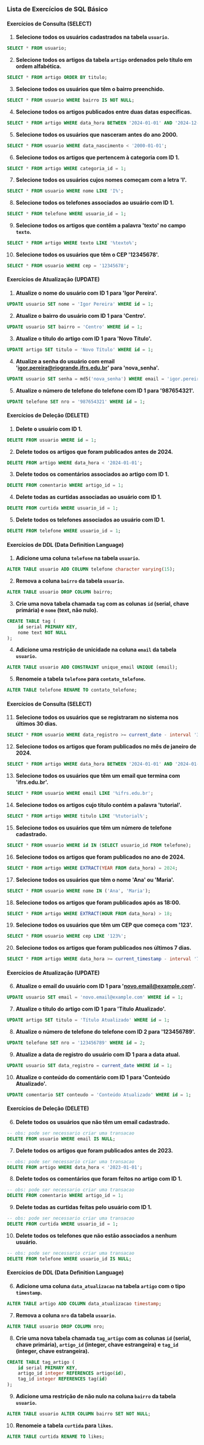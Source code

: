 ### Lista de Exercícios de SQL Básico

#### Exercícios de Consulta (SELECT)

1. **Selecione todos os usuários cadastrados na tabela `usuario`.**

```sql
SELECT * FROM usuario;
```

2. **Selecione todos os artigos da tabela `artigo` ordenados pelo título em ordem alfabética.**

```sql
SELECT * FROM artigo ORDER BY titulo;
```

3. **Selecione todos os usuários que têm o bairro preenchido.**

```sql
SELECT * FROM usuario WHERE bairro IS NOT NULL;
```

4. **Selecione todos os artigos publicados entre duas datas específicas.**

```sql
SELECT * FROM artigo WHERE data_hora BETWEEN '2024-01-01' AND '2024-12-31';
```

5. **Selecione todos os usuários que nasceram antes do ano 2000.**

```sql
SELECT * FROM usuario WHERE data_nascimento < '2000-01-01';
```

6. **Selecione todos os artigos que pertencem à categoria com ID 1.**

```sql
SELECT * FROM artigo WHERE categoria_id = 1;
```

7. **Selecione todos os usuários cujos nomes começam com a letra 'I'.**

```sql
SELECT * FROM usuario WHERE nome LIKE 'I%';
```

8. **Selecione todos os telefones associados ao usuário com ID 1.**

```sql
SELECT * FROM telefone WHERE usuario_id = 1;
```

9. **Selecione todos os artigos que contêm a palavra 'texto' no campo `texto`.**

```sql
SELECT * FROM artigo WHERE texto LIKE '%texto%';
```

10. **Selecione todos os usuários que têm o CEP '12345678'.**
 
```sql
SELECT * FROM usuario WHERE cep = '12345678';
```

#### Exercícios de Atualização (UPDATE)

1. **Atualize o nome do usuário com ID 1 para 'Igor Pereira'.**

```sql
UPDATE usuario SET nome = 'Igor Pereira' WHERE id = 1;
```

2. **Atualize o bairro do usuário com ID 1 para 'Centro'.**

```sql
UPDATE usuario SET bairro = 'Centro' WHERE id = 1;
```

3. **Atualize o título do artigo com ID 1 para 'Novo Título'.**

```sql
UPDATE artigo SET titulo = 'Novo Título' WHERE id = 1;
```

4. **Atualize a senha do usuário com email 'igor.pereira@riogrande.ifrs.edu.br' para 'nova_senha'.**

```sql
UPDATE usuario SET senha = md5('nova_senha') WHERE email = 'igor.pereira@riogrande.ifrs.edu.br';
```

5. **Atualize o número de telefone do telefone com ID 1 para '987654321'.**
    
```sql
UPDATE telefone SET nro = '987654321' WHERE id = 1;
```

#### Exercícios de Deleção (DELETE)

1. **Delete o usuário com ID 1.**
    
```sql
DELETE FROM usuario WHERE id = 1;
```

2. **Delete todos os artigos que foram publicados antes de 2024.**

```sql
DELETE FROM artigo WHERE data_hora < '2024-01-01';
```

3. **Delete todos os comentários associados ao artigo com ID 1.**

```sql
DELETE FROM comentario WHERE artigo_id = 1;
```

4. **Delete todas as curtidas associadas ao usuário com ID 1.**

```sql
DELETE FROM curtida WHERE usuario_id = 1;
```

5. **Delete todos os telefones associados ao usuário com ID 1.**

```sql
DELETE FROM telefone WHERE usuario_id = 1;
```

#### Exercícios de DDL (Data Definition Language)

1. **Adicione uma coluna `telefone` na tabela `usuario`.**

```sql
ALTER TABLE usuario ADD COLUMN telefone character varying(15);
```

2. **Remova a coluna `bairro` da tabela `usuario`.**

```sql
ALTER TABLE usuario DROP COLUMN bairro;
```

3. **Crie uma nova tabela chamada `tag` com as colunas `id` (serial, chave primária) e `nome` (text, não nulo).**

```sql
CREATE TABLE tag (
    id serial PRIMARY KEY,
    nome text NOT NULL
);
```

4. **Adicione uma restrição de unicidade na coluna `email` da tabela `usuario`.**

```sql
ALTER TABLE usuario ADD CONSTRAINT unique_email UNIQUE (email);
```

5. **Renomeie a tabela `telefone` para `contato_telefone`.**

```sql
ALTER TABLE telefone RENAME TO contato_telefone;
```

#### Exercícios de Consulta (SELECT)

11. **Selecione todos os usuários que se registraram no sistema nos últimos 30 dias.**
 
```sql
SELECT * FROM usuario WHERE data_registro >= current_date - interval '30 days';
```

12. **Selecione todos os artigos que foram publicados no mês de janeiro de 2024.**

```sql
SELECT * FROM artigo WHERE data_hora BETWEEN '2024-01-01' AND '2024-01-31';
```

13. **Selecione todos os usuários que têm um email que termina com 'ifrs.edu.br'.**
 
```sql
SELECT * FROM usuario WHERE email LIKE '%ifrs.edu.br';
```

14. **Selecione todos os artigos cujo título contém a palavra 'tutorial'.**
 
```sql
SELECT * FROM artigo WHERE titulo LIKE '%tutorial%';
```

15. **Selecione todos os usuários que têm um número de telefone cadastrado.**
 
```sql
SELECT * FROM usuario WHERE id IN (SELECT usuario_id FROM telefone);
```

16. **Selecione todos os artigos que foram publicados no ano de 2024.**

```sql
SELECT * FROM artigo WHERE EXTRACT(YEAR FROM data_hora) = 2024;
```

17. **Selecione todos os usuários que têm o nome 'Ana' ou 'Maria'.**
 
```sql
SELECT * FROM usuario WHERE nome IN ('Ana', 'Maria');
```

18. **Selecione todos os artigos que foram publicados após as 18:00.**

```sql
SELECT * FROM artigo WHERE EXTRACT(HOUR FROM data_hora) > 18;
```

19. **Selecione todos os usuários que têm um CEP que começa com '123'.**

```sql
SELECT * FROM usuario WHERE cep LIKE '123%';
```

20. **Selecione todos os artigos que foram publicados nos últimos 7 dias.**

```sql
SELECT * FROM artigo WHERE data_hora >= current_timestamp - interval '7 days';
```

#### Exercícios de Atualização (UPDATE)

6. **Atualize o email do usuário com ID 1 para 'novo.email@example.com'.**

```sql
UPDATE usuario SET email = 'novo.email@example.com' WHERE id = 1;
```

7. **Atualize o título do artigo com ID 1 para 'Título Atualizado'.**

```sql
UPDATE artigo SET titulo = 'Título Atualizado' WHERE id = 1;
```

8. **Atualize o número de telefone do telefone com ID 2 para '123456789'.**

```sql
UPDATE telefone SET nro = '123456789' WHERE id = 2;
```

9. **Atualize a data de registro do usuário com ID 1 para a data atual.**

```sql
UPDATE usuario SET data_registro = current_date WHERE id = 1;
```

10. **Atualize o conteúdo do comentário com ID 1 para 'Conteúdo Atualizado'.**

```sql
UPDATE comentario SET conteudo = 'Conteúdo Atualizado' WHERE id = 1;
```

#### Exercícios de Deleção (DELETE)

6. **Delete todos os usuários que não têm um email cadastrado.**

```sql
-- obs: pode ser necessario criar uma transacao
DELETE FROM usuario WHERE email IS NULL;
```

7. **Delete todos os artigos que foram publicados antes de 2023.**

```sql
-- obs: pode ser necessario criar uma transacao
DELETE FROM artigo WHERE data_hora < '2023-01-01';
```

8. **Delete todos os comentários que foram feitos no artigo com ID 1.**

```sql
-- obs: pode ser necessario criar uma transacao
DELETE FROM comentario WHERE artigo_id = 1;
```

9. **Delete todas as curtidas feitas pelo usuário com ID 1.**

```sql
-- obs: pode ser necessario criar uma transacao
DELETE FROM curtida WHERE usuario_id = 1;
```

10. **Delete todos os telefones que não estão associados a nenhum usuário.**

```sql
-- obs: pode ser necessario criar uma transacao
DELETE FROM telefone WHERE usuario_id IS NULL;
```

#### Exercícios de DDL (Data Definition Language)

6. **Adicione uma coluna `data_atualizacao` na tabela `artigo` com o tipo `timestamp`.**
 
```sql
ALTER TABLE artigo ADD COLUMN data_atualizacao timestamp;
```

7. **Remova a coluna `nro` da tabela `usuario`.**

```sql
ALTER TABLE usuario DROP COLUMN nro;
```

8. **Crie uma nova tabela chamada `tag_artigo` com as colunas `id` (serial, chave primária), `artigo_id` (integer, chave estrangeira) e `tag_id` (integer, chave estrangeira).**

```sql
CREATE TABLE tag_artigo (
    id serial PRIMARY KEY,
    artigo_id integer REFERENCES artigo(id),
    tag_id integer REFERENCES tag(id)
);
```

9. **Adicione uma restrição de não nulo na coluna `bairro` da tabela `usuario`.**

```sql
ALTER TABLE usuario ALTER COLUMN bairro SET NOT NULL;
```

10. **Renomeie a tabela `curtida` para `likes`.**

```sql
ALTER TABLE curtida RENAME TO likes;
```